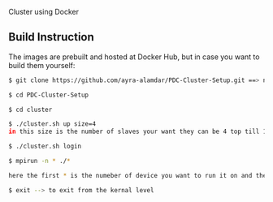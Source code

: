  Cluster using Docker
## Build Instruction

The images are prebuilt and hosted at Docker Hub, but in case you want to build them yourself:

```sh
$ git clone https://github.com/ayra-alamdar/PDC-Cluster-Setup.git ==> no need to do this every time

$ cd PDC-Cluster-Setup

$ cd cluster

$ ./cluster.sh up size=4
in this size is the number of slaves your want they can be 4 top till 100 :)

$ ./cluster.sh login

$ mpirun -n * ./*

here the first * is the numeber of device you want to run it on and the second * is the name of the exec file

$ exit --> to exit from the kernal level

```


